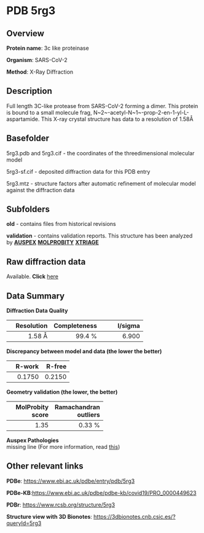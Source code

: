 # PDB 5rg3

## Overview

**Protein name**: 3c like proteinase

**Organism**: SARS-CoV-2

**Method**: X-Ray Diffraction

## Description

Full length 3C-like protease from SARS-CoV-2 forming a dimer. This protein is bound to a small molecule frag, N~2~-acetyl-N~1~-prop-2-en-1-yl-L-aspartamide. This X-ray crystal structure has data to a resolution of 1.58Å

## Basefolder

5rg3.pdb and 5rg3.cif - the coordinates of the threedimensional molecular model

5rg3-sf.cif - deposited diffraction data for this PDB entry

5rg3.mtz - structure factors after automatic refinement of molecular model against the diffraction data

## Subfolders



**old** - contains files from historical revisions

**validation** - contains validation reports. This structure has been analyzed by [**AUSPEX**](https://github.com/thorn-lab/coronavirus_structural_task_force/tree/master/pdb/3c_like_proteinase/SARS-CoV-2/5rg3/validation/auspex)  [**MOLPROBITY**](https://github.com/thorn-lab/coronavirus_structural_task_force/tree/master/pdb/3c_like_proteinase/SARS-CoV-2/5rg3/validation/molprobity) [**XTRIAGE**](https://github.com/thorn-lab/coronavirus_structural_task_force/blob/master/pdb/3c_like_proteinase/SARS-CoV-2/5rg3/validation/Xtriage_output.log)  



## Raw diffraction data

Available. **Click** [here](https://zenodo.org/record/3731133) 

## Data Summary
**Diffraction Data Quality**

|   | Resolution | Completeness| I/sigma |
|---|-------------:|----------------:|--------------:|
|   |1.58 Å|99.4  %|<img width=50/>6.900|

**Discrepancy between model and data (the lower the better)**

|   | **R-work**| **R-free**   
|---|-------------:|----------------:|           
||  0.1750|  0.2150|

**Geometry validation (the lower, the better)**

|   |**MolProbity<br>score**| **Ramachandran<br>outliers** 
|---|-------------:|----------------:|
||  1.35|  0.33 %|

**Auspex Pathologies**<br> missing line (For more information, read [this](https://github.com/thorn-lab/coronavirus_structural_task_force/blob/master/pdb/3c_like_proteinase/SARS-CoV-2/5rg3/validation/auspex/5rg3_auspex_comments.txt))

 



## Other relevant links 
**PDBe**:  https://www.ebi.ac.uk/pdbe/entry/pdb/5rg3

**PDBe-KB**:https://www.ebi.ac.uk/pdbe/pdbe-kb/covid19/PRO_0000449623 
 
**PDBr**: https://www.rcsb.org/structure/5rg3 

**Structure view with 3D Bionotes**: https://3dbionotes.cnb.csic.es/?queryId=5rg3

